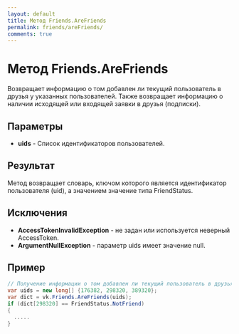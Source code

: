 ```yaml
---
layout: default
title: Метод Friends.AreFriends
permalink: friends/areFriends/
comments: true
---
```

# Метод Friends.AreFriends
Возвращает информацию о том добавлен ли текущий пользователь в друзья у указанных пользователей.
Также возвращает информацию о наличии исходящей или входящей заявки в друзья (подписки).

## Параметры
+ **uids** - Список идентификаторов пользователей.

## Результат
Метод возвращает словарь, ключом которого является идентификатор пользователя (uid), а значением значение типа FriendStatus.

## Исключения
+ **AccessTokenInvalidException** - не задан или используется неверный AccessToken.
+ **ArgumentNullException** - параметр uids имеет значение null.

## Пример
```csharp
// Получение информации о том добавлен ли текущий пользователь в друзья у указанных пользователей и проверяет наличие исходящей или входящей заявки в друзья (подписки).
var uids = new long[] {176382, 298320, 389320};
var dict = vk.Friends.AreFriends(uids);
if (dict[298320] == FriendStatus.NotFriend)
{
  .....
}
```
